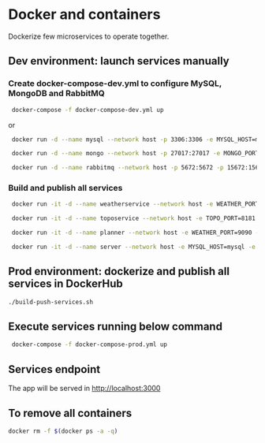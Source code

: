 # Docker and containers

Dockerize few microservices to operate together.  

## Dev environment: launch services manually  

### Create docker-compose-dev.yml to configure MySQL, MongoDB and RabbitMQ  

``` bash
 docker-compose -f docker-compose-dev.yml up
```  

or

``` bash
 docker run -d --name mysql --network host -p 3306:3306 -e MYSQL_HOST=mysql -e MYSQL_DATABASE=eoloplantsDB -e MYSQL_USER=root -e MYSQL_ROOT_PASSWORD=password --restart=on-failure mysql:8.0.22
```

``` bash
 docker run -d --name mongo --network host -p 27017:27017 -e MONGO_PORT=27017 -e MONGO_HOST=mongo -e MONGO_INITDB_DATABASE=topo --restart=on-failure mongo:jammy
```

``` bash
 docker run -d --name rabbitmq --network host -p 5672:5672 -p 15672:15672 -e RABBIT_PORT=5672 -e RABBIT_USER=root -e RABBIT_PASS=password --restart=on-failure rabbitmq:3.11.10
```

### Build and publish all services  

``` bash
 docker run -it -d --name weatherservice --network host -e WEATHER_PORT=9090 -p 9090:9090 manloralm/weatherservice:v0.1
```

``` bash
 docker run -it -d --name toposervice --network host -e TOPO_PORT=8181 -e TOPO_HOST=toposervice -e MONGO_PORT=27017 -e MONGO_HOST=localhost -e MONGO_INITDB_DATABASE=topo -d -p 8181:8181 manloralm/toposervice:v0.1
```

``` bash
 docker run -it -d --name planner --network host -e WEATHER_PORT=9090 -e RABBIT_PORT=5672 -p 8080:8080 manloralm/planner:latest
```

``` bash
 docker run -it -d --name server --network host -e MYSQL_HOST=mysql -e MYSQL_USER=root -e MYSQL_ROOT_PASSWORD=password -e MYSQL_PASSWORD=password -e MYSQL_DATABASE=eoloplantsDB -e RABBIT_PORT=5672 -p 3000:3000 manloralm/server:v0.1
```

## Prod environment: dockerize and publish all services in DockerHub  

``` bash
./build-push-services.sh 
```

## Execute services running below command

``` bash
 docker-compose -f docker-compose-prod.yml up
```

## Services endpoint  

The app will be served in <http://localhost:3000>  

## To remove all containers  

``` bash
docker rm -f $(docker ps -a -q)
```
